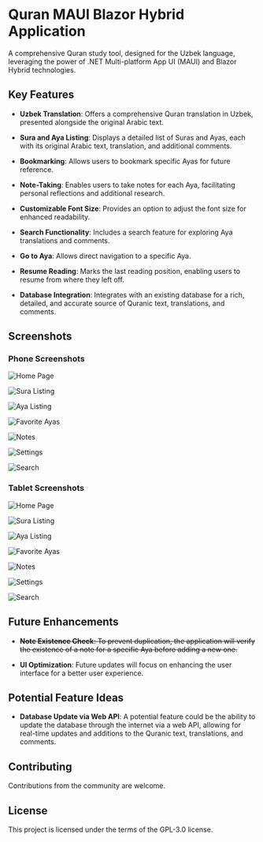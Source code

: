 # Quran MAUI Blazor Hybrid Application

A comprehensive Quran study tool, designed for the Uzbek language, leveraging the power of .NET Multi-platform App UI (MAUI) and Blazor Hybrid technologies.

## Key Features

- **Uzbek Translation**: Offers a comprehensive Quran translation in Uzbek, presented alongside the original Arabic text.

- **Sura and Aya Listing**: Displays a detailed list of Suras and Ayas, each with its original Arabic text, translation, and additional comments.

- **Bookmarking**: Allows users to bookmark specific Ayas for future reference.

- **Note-Taking**: Enables users to take notes for each Aya, facilitating personal reflections and additional research.

- **Customizable Font Size**: Provides an option to adjust the font size for enhanced readability.

- **Search Functionality**: Includes a search feature for exploring Aya translations and comments.

- **Go to Aya**: Allows direct navigation to a specific Aya.

- **Resume Reading**: Marks the last reading position, enabling users to resume from where they left off.

- **Database Integration**: Integrates with an existing database for a rich, detailed, and accurate source of Quranic text, translations, and comments.

## Screenshots

### Phone Screenshots

![Home Page]("ScreenShots/Screenshot_1713472935.png")

![Sura Listing]("ScreenShots/Screenshot_1713472945.png")

![Aya Listing]("ScreenShots/Screenshot_1713472999.png")

![Favorite Ayas]("ScreenShots/Screenshot_1713473009.png")

![Notes]("ScreenShots/Screenshot_1713473013.png")

![Settings]("ScreenShots/Screenshot_1713473034.png")

![Search]("ScreenShots/Screenshot_1713527643.png")

### Tablet Screenshots

![Home Page]("ScreenShots/Screenshot_1713511293.png")

![Sura Listing]("ScreenShots/Screenshot_1713511316.png")

![Aya Listing]("ScreenShots/Screenshot_1713511360.png")

![Favorite Ayas]("ScreenShots/Screenshot_1713511381.png")

![Notes]("ScreenShots/Screenshot_1713511387.png")

![Settings]("ScreenShots/Screenshot_1713511373.png")

![Search]("ScreenShots/Screenshot_1713511429.png")

## Future Enhancements

- ~~**Note Existence Check**: To prevent duplication, the application will verify the existence of a note for a specific Aya before adding a new one.~~

- **UI Optimization**: Future updates will focus on enhancing the user interface for a better user experience.

## Potential Feature Ideas

- **Database Update via Web API**: A potential feature could be the ability to update the database through the internet via a web API, allowing for real-time updates and additions to the Quranic text, translations, and comments.

## Contributing

Contributions from the community are welcome.

## License

This project is licensed under the terms of the GPL-3.0 license.
